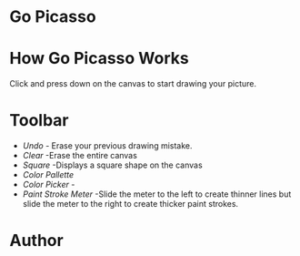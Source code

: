 # Go Picasso
# How Go Picasso Works
Click and press down on the canvas to start drawing your picture.
# Toolbar
- *Undo*  - Erase your previous drawing mistake.
- *Clear*
 -Erase the entire canvas
- *Square*
 -Displays a square shape on the canvas
 - *Color Pallette* 
 - *Color Picker* -
 - *Paint Stroke Meter* -Slide the meter to the left to create thinner lines but slide the meter to the right to create thicker paint strokes.
# Author
